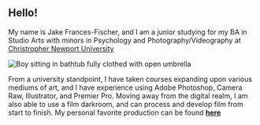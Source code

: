 ## Hello!

My name is Jake Frances-Fischer, and I am a junior studying for my BA in Studio Arts with minors in Psychology and Photography/Videography at [Christropher Newport University](https://cnu.edu/)  

![Boy sitting in bathtub fully clothed with open umbrella](https://francesfischer.github.io/francesfischer/images/picture1.jpg)

From a university standpoint, I have taken courses expanding upon various mediums of art, and I have experience using Adobe Photoshop, Camera Raw, Illustrator, and Premier Pro. Moving away from the digital realm, I am also able to use a film darkroom, and can process and develop film from start to finish. My personal favorite production can be found [**here**](https://drive.google.com/file/d/1fBbIPK90uM50xy7v1GlLcehvBp4bR1R3/preview)


